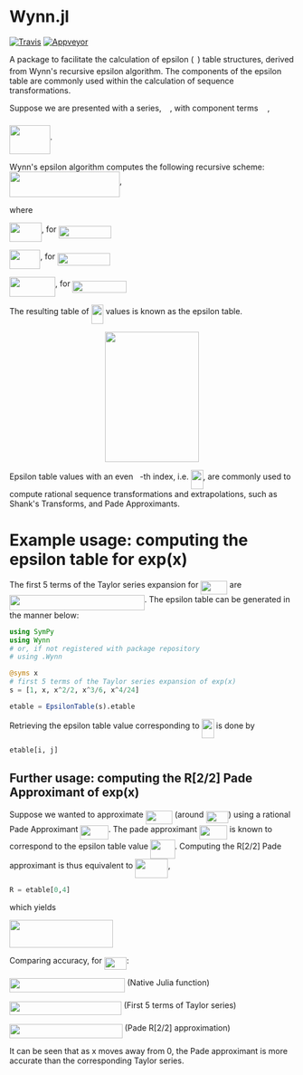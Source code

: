 # Wynn.jl
[![Travis](https://travis-ci.com/J-Revell/Wynn.jl.svg?branch=master)](https://travis-ci.com/J-Revell/Wynn.jl)
[![Appveyor](https://ci.appveyor.com/api/projects/status/github/J-Revell/Wynn.jl?svg=true)](https://ci.appveyor.com/project/J-Revell/wynn-jl)

A package to facilitate the calculation of epsilon (<img src="/tex/7ccca27b5ccc533a2dd72dc6fa28ed84.svg?invert_in_darkmode&sanitize=true" align=middle width=6.672392099999992pt height=14.15524440000002pt/>) table structures, derived from Wynn's recursive epsilon algorithm. The components of the epsilon table are commonly used within the calculation of sequence transformations. 

Suppose we are presented with a series, <img src="/tex/e257acd1ccbe7fcb654708f1a866bfe9.svg?invert_in_darkmode&sanitize=true" align=middle width=11.027402099999989pt height=22.465723500000017pt/>, with component terms <img src="/tex/4fa3ac8fe93c68be3fe7ab53bdeb2efa.svg?invert_in_darkmode&sanitize=true" align=middle width=12.35637809999999pt height=14.15524440000002pt/>,

<img src="/tex/a127645bb77430d39cfc9aa637fa9760.svg?invert_in_darkmode&sanitize=true" align=middle width=71.78539004999999pt height=51.0047109pt/>.


Wynn's epsilon algorithm computes the following recursive scheme:
<img src="/tex/018b65cf47992d70b1aef415dc34aa03.svg?invert_in_darkmode&sanitize=true" align=middle width=194.86075784999997pt height=44.36012790000002pt/>,

where

<img src="/tex/a9f61cac63189a76b443ad06a36003ad.svg?invert_in_darkmode&sanitize=true" align=middle width=56.69321954999999pt height=34.337843099999986pt/>, for <img src="/tex/cb64b662810fa2e879c6c890c2c20026.svg?invert_in_darkmode&sanitize=true" align=middle width=93.33412439999998pt height=21.68300969999999pt/>

<img src="/tex/aed0ba5a615bf67526eca4fc5bb41642.svg?invert_in_darkmode&sanitize=true" align=middle width=54.45768899999999pt height=34.337843099999986pt/>, for <img src="/tex/cb64b662810fa2e879c6c890c2c20026.svg?invert_in_darkmode&sanitize=true" align=middle width=93.33412439999998pt height=21.68300969999999pt/>

<img src="/tex/dfa1956691e72694d10703fb035b88f5.svg?invert_in_darkmode&sanitize=true" align=middle width=81.11019509999998pt height=34.337843099999986pt/>, for <img src="/tex/bfd898f3193f13c76d64173d28ac7a86.svg?invert_in_darkmode&sanitize=true" align=middle width=95.38131569999997pt height=21.68300969999999pt/>


The resulting table of <img src="/tex/f601aeaf6c36f343239c6ab5e365c738.svg?invert_in_darkmode&sanitize=true" align=middle width=21.59732354999999pt height=34.337843099999986pt/> values is known as the epsilon table.

<p align="center"><img src="/tex/1f0b6a565b7e16e935c345579a6e4a59.svg?invert_in_darkmode&sanitize=true" align=middle width=166.233078pt height=229.9926321pt/></p>

Epsilon table values with an even <img src="/tex/36b5afebdba34564d884d347484ac0c7.svg?invert_in_darkmode&sanitize=true" align=middle width=7.710416999999989pt height=21.68300969999999pt/>-th index, i.e. <img src="/tex/6c0fb9bd50b8ed35149982975f93c8cd.svg?invert_in_darkmode&sanitize=true" align=middle width=21.59732354999999pt height=34.337843099999986pt/>, are commonly used to compute rational sequence transformations and extrapolations, such as Shank's Transforms, and Pade Approximants.


# Example usage: computing the epsilon table for exp(x)
The first 5 terms of the Taylor series expansion for <img src="/tex/559b96359a4653a6c35dbf27c11f68d2.svg?invert_in_darkmode&sanitize=true" align=middle width=47.29464134999999pt height=24.65753399999998pt/> are <img src="/tex/92005f24ef508aa30b5e01a346f9154d.svg?invert_in_darkmode&sanitize=true" align=middle width=238.76678429999996pt height=26.76175259999998pt/>. The epsilon table can be generated in the manner below:

```julia
using SymPy
using Wynn
# or, if not registered with package repository
# using .Wynn

@syms x
# first 5 terms of the Taylor series expansion of exp(x)
s = [1, x, x^2/2, x^3/6, x^4/24]

etable = EpsilonTable(s).etable
```
Retrieving the epsilon table value corresponding to <img src="/tex/c82f30aacb45500b6ea0e16c83087184.svg?invert_in_darkmode&sanitize=true" align=middle width=21.59732354999999pt height=34.337843099999986pt/> is done by

```julia
etable[i, j]
```

## Further usage: computing the R[2/2] Pade Approximant of exp(x)
Suppose we wanted to approximate <img src="/tex/559b96359a4653a6c35dbf27c11f68d2.svg?invert_in_darkmode&sanitize=true" align=middle width=47.29464134999999pt height=24.65753399999998pt/> (around <img src="/tex/8436d02a042a1eec745015a5801fc1a0.svg?invert_in_darkmode&sanitize=true" align=middle width=39.53182859999999pt height=21.18721440000001pt/>) using a rational Pade Approximant <img src="/tex/8a9e0cd4c218dbb2d9e4be213d6f108e.svg?invert_in_darkmode&sanitize=true" align=middle width=49.62157199999999pt height=24.65753399999998pt/>. The pade approximant <img src="/tex/8a9e0cd4c218dbb2d9e4be213d6f108e.svg?invert_in_darkmode&sanitize=true" align=middle width=49.62157199999999pt height=24.65753399999998pt/> is known to correspond to the epsilon table value <img src="/tex/d7090fe83aa1e5aafcbd7cdaf76a596f.svg?invert_in_darkmode&sanitize=true" align=middle width=43.10908139999999pt height=34.337843099999986pt/>. Computing the R[2/2] Pade approximant is thus equivalent to <img src="/tex/6787b996d6585bee77089242315b429a.svg?invert_in_darkmode&sanitize=true" align=middle width=58.02507149999999pt height=34.337843099999986pt/>,
```julia
R = etable[0,4]
```
which yields

<img src="/tex/ed18bf83d30c6c5a437c246a3a87a143.svg?invert_in_darkmode&sanitize=true" align=middle width=183.47364255pt height=49.00309590000003pt/>

Comparing accuracy, for <img src="/tex/8614628c35cbd72f9732b246c2e4d7b8.svg?invert_in_darkmode&sanitize=true" align=middle width=39.53182859999999pt height=21.18721440000001pt/>:

<img src="/tex/abe7189da355fdabefc6dab63712e46e.svg?invert_in_darkmode&sanitize=true" align=middle width=204.31554165pt height=24.65753399999998pt/> (Native Julia function)

<img src="/tex/c71bb1b2d0f1cd5b50c54ae84b62ea49.svg?invert_in_darkmode&sanitize=true" align=middle width=198.24244109999998pt height=24.65753399999998pt/> (First 5 terms of Taylor series)

<img src="/tex/39c64d4a29b5ffc3f4c682b360fb9bc6.svg?invert_in_darkmode&sanitize=true" align=middle width=199.82352719999997pt height=24.65753399999998pt/> (Pade R[2/2] approximation)

It can be seen that as x moves away from 0, the Pade approximant is more accurate than the corresponding Taylor series.
